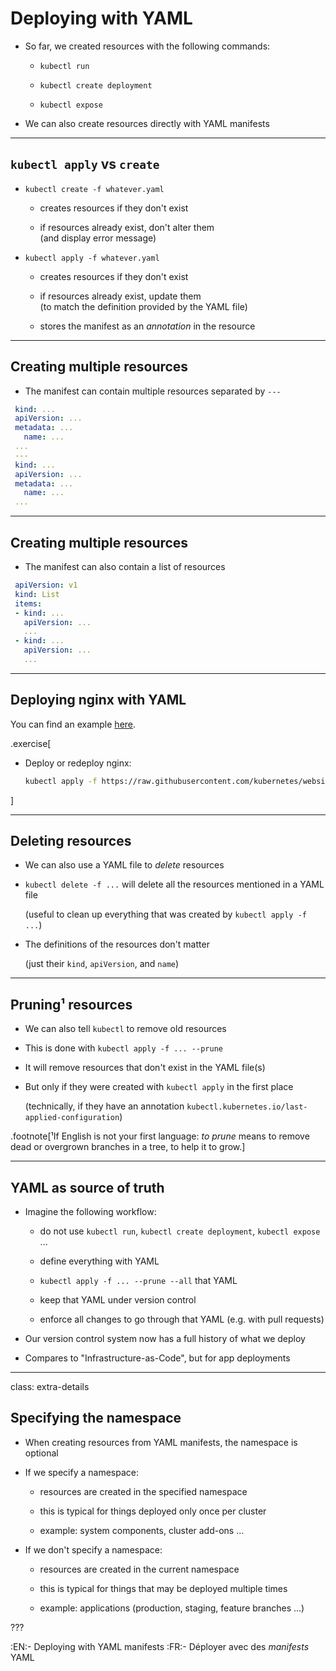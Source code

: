 # Deploying with YAML

- So far, we created resources with the following commands:

  - `kubectl run`

  - `kubectl create deployment`

  - `kubectl expose`

- We can also create resources directly with YAML manifests

---

## `kubectl apply` vs `create`

- `kubectl create -f whatever.yaml`

  - creates resources if they don't exist

  - if resources already exist, don't alter them
    <br/>(and display error message)

- `kubectl apply -f whatever.yaml`

  - creates resources if they don't exist

  - if resources already exist, update them
    <br/>(to match the definition provided by the YAML file)

  - stores the manifest as an *annotation* in the resource

---

## Creating multiple resources

- The manifest can contain multiple resources separated by `---`

```yaml
 kind: ...
 apiVersion: ...
 metadata: ...
   name: ...
 ...
 ---
 kind: ...
 apiVersion: ...
 metadata: ...
   name: ...
 ...
```

---

## Creating multiple resources

- The manifest can also contain a list of resources

```yaml
 apiVersion: v1
 kind: List
 items:
 - kind: ...
   apiVersion: ...
   ...
 - kind: ...
   apiVersion: ...
   ...
```

---

## Deploying nginx with YAML

You can find an example [here](https://kubernetes.io/docs/tasks/run-application/run-stateless-application-deployment/#creating-and-exploring-an-nginx-deployment).

.exercise[

- Deploy or redeploy nginx:
  ```bash
  kubectl apply -f https://raw.githubusercontent.com/kubernetes/website/master/content/en/examples/application/deployment.yaml
  ```

]

---

## Deleting resources

- We can also use a YAML file to *delete* resources

- `kubectl delete -f ...` will delete all the resources mentioned in a YAML file

  (useful to clean up everything that was created by `kubectl apply -f ...`)

- The definitions of the resources don't matter

  (just their `kind`, `apiVersion`, and `name`)

---

## Pruning¹ resources

- We can also tell `kubectl` to remove old resources

- This is done with `kubectl apply -f ... --prune`

- It will remove resources that don't exist in the YAML file(s)

- But only if they were created with `kubectl apply` in the first place

  (technically, if they have an annotation `kubectl.kubernetes.io/last-applied-configuration`)

.footnote[¹If English is not your first language: *to prune* means to remove dead or overgrown branches in a tree, to help it to grow.]

---

## YAML as source of truth

- Imagine the following workflow:

  - do not use `kubectl run`, `kubectl create deployment`, `kubectl expose` ...

  - define everything with YAML

  - `kubectl apply -f ... --prune --all` that YAML

  - keep that YAML under version control

  - enforce all changes to go through that YAML (e.g. with pull requests)

- Our version control system now has a full history of what we deploy

- Compares to "Infrastructure-as-Code", but for app deployments

---

class: extra-details

## Specifying the namespace

- When creating resources from YAML manifests, the namespace is optional

- If we specify a namespace:

  - resources are created in the specified namespace

  - this is typical for things deployed only once per cluster

  - example: system components, cluster add-ons ...

- If we don't specify a namespace:

  - resources are created in the current namespace

  - this is typical for things that may be deployed multiple times

  - example: applications (production, staging, feature branches ...)

???

:EN:- Deploying with YAML manifests
:FR:- Déployer avec des *manifests* YAML
